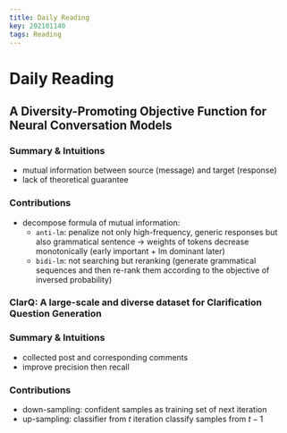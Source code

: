 ```yaml
---
title: Daily Reading
key: 202101140
tags: Reading
---
```


# Daily Reading

## A Diversity-Promoting Objective Function for Neural Conversation Models

### Summary & Intuitions

- mutual information between source (message) and target (response)
- lack of theoretical guarantee

### Contributions

- decompose formula of mutual information:
  - `anti-lm`: penalize not only high-frequency, generic responses but also grammatical sentence $\rightarrow$ weights of tokens decrease monotonically (early important + lm dominant later)
  - `bidi-lm`: not searching but reranking (generate grammatical sequences and then re-rank them according to the objective of inversed probability)



<!--more-->



### ClarQ: A large-scale and diverse dataset for Clarification Question Generation

### Summary & Intuitions

- collected post and corresponding comments
- improve precision then recall

### Contributions

- down-sampling: confident samples as training set of next iteration
- up-sampling: classifier from $t$ iteration classify samples from $t-1$

